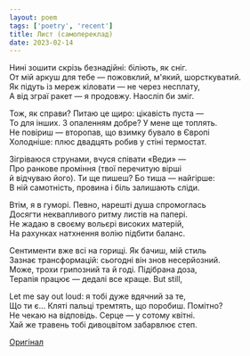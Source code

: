 ```yaml
---
layout: poem
tags: ['poetry', 'recent']
title: Лист (самопереклад)
date: 2023-02-14
---
```


Нині зошити скрізь безнадійні: біліють, як сніг.<br>
От мій аркуш для тебе — пожовклий, м'який, шорсткуватий.<br>
Як підуть із мереж кіловати — не через несплату,<br>
А від зграї ракет — я продовжу. Наосліп би зміг.<br>

Тож, як справи? Питаю це щиро: цікавість пуста —<br>
То для інших. З опаленням добре? У мене ще топлять.<br>
Не повіриш — второпав, що взимку бувало в Європі<br>
Холодніше: плюс двадцять робив у стіні термостат.<br>

Зігріваюся струнами, вчуся співати «Веди» —<br>
Про ранкове проміння (твої перечитую вірші<br>
й відчуваю його). Ти ще пишеш? Бо тиша — найгірше:<br>
В ній самотність, провина і біль залишають сліди.<br>

Втім, я в гуморі. Певно, нарешті душа спромоглась<br>
Досягти неквапливого ритму листів на папері.<br>
Не жадаю в своєму вольєрі високих матерій,<br>
На рахунках натхнення волію підбити баланс.<br>

Сентименти вже всі на горищі. Як бачиш, мій стиль<br>
Зазнає трансформацій: сьогодні він знов несерйозний.<br>
Може, трохи грипозний та й годі. Підібрана доза,<br>
Терапія працює — дедалі все краще. But still,<br>

Let me say out loud: я тобі дуже вдячний за те,<br>
Що ти є... Кляті пальці тремтять, що поробиш. Помітно?<br>
Не чекаю на відповідь. Серце — у сотому квітні.<br>
Хай же травень тобі дивоцвітом забарвлює степ.<br>

[Оригінал](/poetry/2010-17-letter/)

